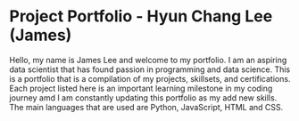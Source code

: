 # Project Portfolio - Hyun Chang Lee (James)
Hello, my name is James Lee and welcome to my portfolio. I am an aspiring data scientist that has found passion in programming and data science. This is a portfolio that is a compilation of my projects, skillsets, and certifications. Each project listed here is an important learning milestone in my coding journey amd I am constantly updating this portfolio as my add new skills. The main languages that are used are Python, JavaScript, HTML and CSS. 
